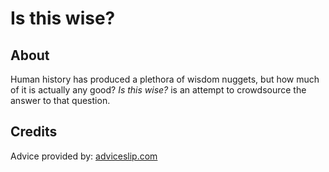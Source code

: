 # Is this wise?

## About
Human history has produced a plethora of wisdom nuggets, but how much of it is actually any good?
_Is this wise?_ is an attempt to crowdsource the answer to that question.

## Credits
Advice provided by: [adviceslip.com](https://api.adviceslip.com/)
